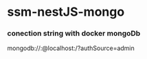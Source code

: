 # ssm-nestJS-mongo

### conection string with docker mongoDb 
mongodb://<username>:<password>@localhost:<port>/?authSource=admin
